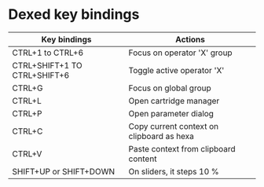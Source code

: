 # Dexed key bindings

| Key bindings                 | Actions                                    |
| ---------------------------- | ------------------------------------------ |
| CTRL+1 to CTRL+6             | Focus on operator 'X' group                |
| CTRL+SHIFT+1 TO CTRL+SHIFT+6 | Toggle active operator 'X'                 |
| CTRL+G                       | Focus on global group                      |
| CTRL+L                       | Open cartridge manager                     |
| CTRL+P                       | Open parameter dialog                      |
| CTRL+C                       | Copy current context on clipboard as hexa  |
| CTRL+V                       | Paste context from clipboard content       |
| SHIFT+UP or SHIFT+DOWN       | On sliders, it steps 10 %                  |